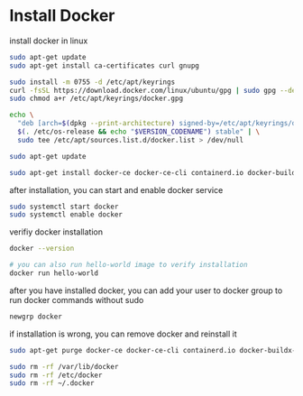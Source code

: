 # Install Docker


install docker in linux
```bash 
sudo apt-get update
sudo apt-get install ca-certificates curl gnupg

sudo install -m 0755 -d /etc/apt/keyrings
curl -fsSL https://download.docker.com/linux/ubuntu/gpg | sudo gpg --dearmor -o /etc/apt/keyrings/docker.gpg
sudo chmod a+r /etc/apt/keyrings/docker.gpg

echo \
  "deb [arch=$(dpkg --print-architecture) signed-by=/etc/apt/keyrings/docker.gpg] https://download.docker.com/linux/ubuntu \
  $(. /etc/os-release && echo "$VERSION_CODENAME") stable" | \
  sudo tee /etc/apt/sources.list.d/docker.list > /dev/null

sudo apt-get update

sudo apt-get install docker-ce docker-ce-cli containerd.io docker-buildx-plugin docker-compose-plugin
```

after installation, you can start and enable docker service
```bash
sudo systemctl start docker
sudo systemctl enable docker
```

verifiy docker installation
```bash
docker --version

# you can also run hello-world image to verify installation
docker run hello-world
```

after you have installed docker, you can add your user to docker group to run docker commands without sudo
```bash
newgrp docker
```


if installation is wrong, you can remove docker and reinstall it
```bash
sudo apt-get purge docker-ce docker-ce-cli containerd.io docker-buildx-plugin docker-compose-plugin docker-ce-rootless-extras

sudo rm -rf /var/lib/docker
sudo rm -rf /etc/docker
sudo rm -rf ~/.docker
```
